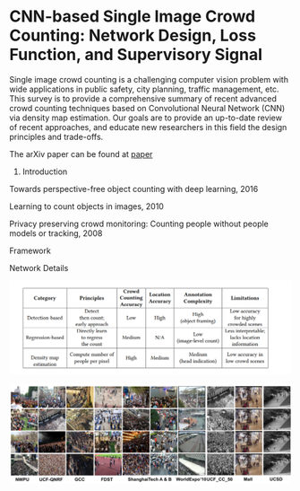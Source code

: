 # CNN-based Single Image Crowd Counting: Network Design, Loss Function, and Supervisory Signal

Single image crowd counting is a challenging computer vision problem with wide applications in public safety, city planning, traffic management, etc. This survey is to provide a comprehensive summary of recent advanced crowd counting techniques based on Convolutional Neural Network (CNN) via density map estimation. Our goals are to provide an up-to-date review of recent approaches, and educate new researchers in this field the design principles and trade-offs.

The arXiv paper can be found at [paper](https://arxiv.org/pdf/2012.15685.pdf)

1. Introduction

Towards perspective-free object counting with deep learning, 2016

Learning to count objects in images, 2010

Privacy preserving crowd monitoring: Counting people without people models or tracking, 2008



Framework



Network Details



![summary](https://github.com/HaoyueBaiZJU/A-Recent-Systematic-Survey-for-Crowd-Counting/blob/master/images/summary.PNG)



![dataset](https://github.com/HaoyueBaiZJU/A-Recent-Systematic-Survey-for-Crowd-Counting/blob/master/images/dataset.PNG)






















